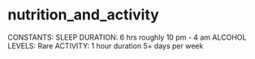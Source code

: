 # nutrition_and_activity


CONSTANTS:
SLEEP DURATION:  6 hrs roughly 10 pm - 4 am
ALCOHOL LEVELS:  Rare
ACTIVITY:  1 hour duration 5+ days per week

